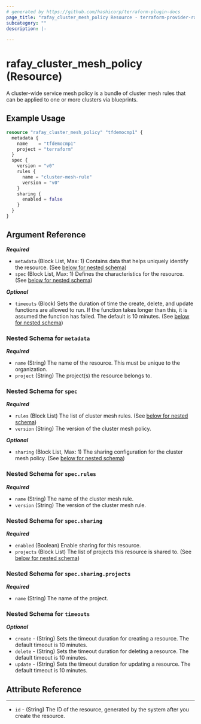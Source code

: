 ```yaml
---
# generated by https://github.com/hashicorp/terraform-plugin-docs
page_title: "rafay_cluster_mesh_policy Resource - terraform-provider-rafay"
subcategory: ""
description: |-
  
---
```


# rafay_cluster_mesh_policy (Resource)

A cluster-wide service mesh policy is a bundle of cluster mesh rules that can be applied to one or more clusters via blueprints.

## Example Usage

```terraform
resource "rafay_cluster_mesh_policy" "tfdemocmp1" {
  metadata {
    name    = "tfdemocmp1"
    project = "terraform"
  }
  spec {
    version = "v0"
    rules {
      name = "cluster-mesh-rule"
      version = "v0"
    }
    sharing {
      enabled = false
    }
  }
}
```

<!-- schema generated by tfplugindocs -->
## Argument Reference

***Required***

- `metadata` (Block List, Max: 1) Contains data that helps uniquely identify the resource. (See [below for nested schema](#nestedblock--metadata))
- `spec` (Block List, Max: 1) Defines the characteristics for the resource. (See [below for nested schema](#nestedblock--spec))

***Optional***
- `timeouts` (Block) Sets the duration of time the create, delete, and update functions are allowed to run. If the function takes longer than this, it is assumed the function has failed. The default is 10 minutes. (See [below for nested schema](#nestedblock--timeouts))

<a id="nestedblock--metadata"></a>
### Nested Schema for `metadata`

***Required***

- `name` (String) The name of the resource. This must be unique to the organization.
- `project` (String) The project(s) the resource belongs to.

<a id="nestedblock--spec"></a>
### Nested Schema for `spec`

***Required***

- `rules` (Block List) The list of cluster mesh rules. (See [below for nested schema](#nestedblock--spec--rules))
- `version` (String) The version of the cluster mesh policy.

***Optional***

- `sharing` (Block List, Max: 1) The sharing configuration for the cluster mesh policy. (See [below for nested schema](#nestedblock--spec--sharing))
<a id="nestedblock--spec--rules"></a>
### Nested Schema for `spec.rules`

***Required***

- `name` (String) The name of the cluster mesh rule.
- `version` (String) The version of the cluster mesh rule.


<a id="nestedblock--spec--sharing"></a>
### Nested Schema for `spec.sharing`

***Required***

- `enabled` (Boolean) Enable sharing for this resource.
- `projects` (Block List) The list of projects this resource is shared to. (See [below for nested schema](#nestedblock--spec--sharing--projects))

<a id="nestedblock--spec--sharing--projects"></a>
### Nested Schema for `spec.sharing.projects`

***Required***

- `name` (String) The name of the project.

<a id="nestedblock--timeouts"></a>
### Nested Schema for `timeouts`

***Optional***

- `create` - (String) Sets the timeout duration for creating a resource. The default timeout is 10 minutes.
- `delete` - (String) Sets the timeout duration for deleting a resource. The default timeout is 10 minutes.
- `update` - (String) Sets the timeout duration for updating a resource. The default timeout is 10 minutes.

## Attribute Reference

---

- `id` - (String) The ID of the resource, generated by the system after you create the resource.
